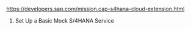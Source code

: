 https://developers.sap.com/mission.cap-s4hana-cloud-extension.html

1. Set Up a Basic Mock S/4HANA Service